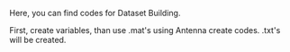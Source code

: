 Here, you can find codes for Dataset Building.

First, create variables, than use .mat's using Antenna create codes. .txt's will be created.
